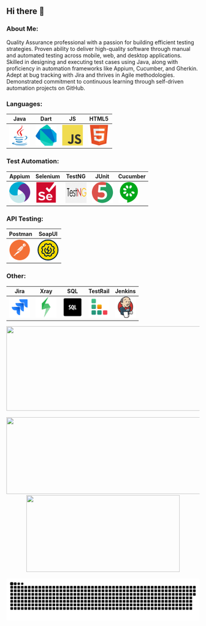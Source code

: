 ## Hi there 👋
### About Me:    
Quality Assurance professional with a passion for building efficient testing strategies. Proven ability to deliver high-quality software through manual and automated testing across mobile, web, and desktop applications. Skilled in designing and executing test cases using Java, along with proficiency in automation frameworks like Appium, Cucumber, and Gherkin. Adept at bug tracking with Jira and thrives in Agile methodologies. Demonstrated commitment to continuous learning through self-driven automation projects on GitHub.
      

<!--
**NoushinB/NoushinB** is a ✨ _special_ ✨ repository because its `README.md` (this file) appears on your GitHub profile.

Here are some ideas to get you started:

- 🔭 I’m currently working on ...
- 🌱 I’m currently learning ...
- 👯 I’m looking to collaborate on ...
- 🤔 I’m looking for help with ...
- 💬 Ask me about ...
- 📫 How to reach me: ...
- 😄 Pronouns: ...
- ⚡ Fun fact: ...
-->

### Languages:
| Java | Dart | JS | HTML5 | 
|----------|----------|----------|-----|
|  <img src="https://github.com/devicons/devicon/blob/master/icons/java/java-original.svg" title="Java"  alt="Java" width="55" height="55"/> |  <img src="https://github.com/devicons/devicon/blob/master/icons/dart/dart-original.svg" title="Dart"  alt="Dart" width="55" height="55"/> |  <img src="https://github.com/devicons/devicon/blob/master/icons/javascript/javascript-original.svg" title="JavaScript" alt="JavaScript" width="55" height="55"/> |  <img src="https://github.com/devicons/devicon/blob/master/icons/html5/html5-original.svg" title="Solidity" alt="Solidity" width="55" height="55"/>| 

### Test Automation:

| Appium  | Selenium | TestNG  | JUnit  | Cucumber  |
|----------|----------|----------|----------|----------|
|  <img src="assets/appium.svg" title="Appium"  alt="Appium" width="55" height="55"/>|  <img src="https://github.com/devicons/devicon/blob/master/icons/selenium/selenium-original.svg" title="Selenium"  alt="Selenium" width="55" height="55"/>|  <img src="assets/TestNG.png" title="TestNG" alt="TestNG" width="55" height="55"/>|  <img src="https://github.com/devicons/devicon/blob/master/icons/junit/junit-original.svg" title="JUnit" alt="JUnit" width="55" height="55"/>|  <img src="https://github.com/devicons/devicon/blob/master/icons/cucumber/cucumber-plain.svg" title="Cucumber" alt="Cucumber" width="55" height="55"/>|  


  ### API Testing:

| Postman | SoapUI |
|----------|----------|
|<img src="https://github.com/devicons/devicon/blob/master/icons/postman/postman-original.svg" title="Postman" alt="Postman" width="55" height="55"/>|<img src="assets/soapui.svg" title="SoapUI" alt="SoapUI" width="55" height="55"/>|

 ### Other:

 | Jira | Xray |SQL | TestRail  | Jenkins  |
|----------|----------|----------|----------|----------|
|<img src="https://github.com/devicons/devicon/blob/master/icons/jira/jira-original.svg" title="Jira" alt="Jira" width="55" height="55"/>|<img src="assets/xray.png" title="Xray" alt="Xray" width="55" height="55"/>|<img src="assets/sql.png" title="SQL" alt="SQL" width="55" height="55"/>|<img src="assets/icons8-testrail-240.svg" title="TestRail" alt="TestRail" width="55" height="55"/>|<img src="https://github.com/devicons/devicon/blob/master/icons/jenkins/jenkins-original.svg" title="Jenkins" alt="Jenkins" width="55" height="55"/>|



<p align="center">
  <img width="800" height="220" src="https://streak-stats.demolab.com?user=noushinB&theme=highcontrast&hide_border=true&border_radius=5&card_width=800">
</p>


<p align="center">
  <img width="600" height="200" src="https://github-readme-stats.vercel.app/api?username=noushinB&show_icons=true&theme=vision-friendly">
  <img width="400" height="200" src="https://github-readme-stats.vercel.app/api/top-langs/?username=noushinB&size_weight=0.0005&count_weight=0.3&layout=compact&theme=vision-friendly">
</p>

<p align="center">
 <img width="1000" src="assets/github-snake.svg" alt="snake"/>
</p>
